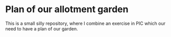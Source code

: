 
# Plan of our allotment garden

This is a small silly repository, where I combine an exercise in
PIC which our need to have a plan of our garden.

